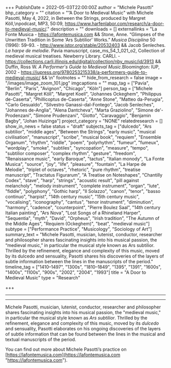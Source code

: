 +++
PublishDate = 2022-05-03T22:00:00Z
author = "Michele Pasotti"
bhp_category = ""
citation = "”A Door to Medieval Music\" with Michele Pasotti, May 4, 2022, in Between the Strings, produced by Margret Köll,\npodcast, MP3, 50:09, https://www.harfenlabor.com/research/a-door-to-medieval-music/."
description = ""
downloads = []
externallinks = "La Fonte Musica - https://lafontemusica.com && Stone, Anne. “Glimpses of the Unwritten Tradition in Some ‘Ars Subtilior’ Works.” <i>Musica Disciplina</i> 50 (1996): 59–93. - http://www.jstor.org/stable/20532403 && Jacob Senleches. <i>La harpe de melodie</i>. Pavia manuscript, case_ms_54_1_021_o2, Collection of medieval musical treatises. Newberry Library. CARLI. -  https://collections.carli.illinois.edu/digital/collection/nby_music/id/3913 && Duffin, Ross W. <i>A Performer's Guide to Medieval Music</i>.Bloomington: IUP, 2002 - https://iupress.org/9780253215338/a-performers-guide-to-medieval-music/ && \n"
footnotes = ""
hide_from_research = false
image = "/images/image_zoom_101.jpg"
imgcaptions = ""
map_tag = ["Pavia", "Berlin", "Paris", "Avignon", "Chicago", "Köln"]
person_tag = ["Michele Pasotti", "Margret Köll", "Margret Koell", "Johannes Ockeghem", "Philippus de-Caserta", "Phillicoptus de-Caserta", "Anne Stone", "Matteo da-Perugia", "Carlo Gesualdo", "Silvestro Ganassi-dal-Fontego", "Jacob Senleches", "Johannes de-Anglia", "Alena Dantcheva", "Marta Graziolino", "Simone de'-Prodenzani", "Simone Prudenzani", "Giotto", "Caravaggio", "Benjamin Bagby", "Johan Huizinga"]
project_category = "NONE"
relatedresearch = []
show_in_news = false
status = "draft"
subjects_tag = ["dulcedo", "Ars subtilior", "middle ages", "Between the Strings", "early music", "musical civilisation", "manuscript", "scribe", "musical book", "requiem", "Ensemble Organum", "rhythm", "riddle", "poem", "polyrhythm", "fumeur", "fumeux", "wordplay", "smoke", "subtiles", "syncopation", "measure", "tempo", "subtilior composer", "complex rhythm", "gesture", "freedom", "Renaissance music", "early Baroque", "tactus", "Italian monody", "La Fonte Musica", "source", "joy", "life", "pleasure", "fountain", "La Harpe de Melodie", "triplet of octaves", "rhetoric", "pure rhythm", "treatise manuscript", "Tractatus Figurarum", "A Treatise on Noteshapes", "Chantilly Codex", "stave", "harp", "strings", "acoustic result", "pill against melancholy", "melody instrument", "complete instrument", "organ", "lute", "fiddle", "polyphony", "Gothic harp", "Il Solazzo", "canon", "tenor", "basso continuo", "harpist", "14th century music", "15th century music", "vocalising", "iconography", "cantus", "tenor instrument", "diminution", "harmony", "cadence", "counterpoint", "Pierre Boulez Saal", "14th century Italian painting", "Ars Nova", "Lost Songs of a Rhineland Harper", "Sequentia", "myth", "David", "Orpheus", "Irish tradition", "The Autumn of the Middle Ages", "Requiem (Ockeghem)", "beat", "medieval music"]
subtype = ["Performance Practice", "Musicology", "Sociology of Art"]
summary_text = "Michele Pasotti, musician, lutenist, conductor, researcher and philosopher shares fascinating insights into his musical passion, the “medieval music,” in particular the musical style known as Ars subtilior. Thrilled by the refinement, elegance and complexity of this music, moved by its dulcedo and sensuality, Pasotti shares his discoveries of the layers of subtle information between the lines in the manuscripts of the period."
timeline_tag = ["1410–1497", "1300s", "1810–1849", "1395", "1391", "1600s", "1400s", "1100s", "900s", "2002", "2004", "1993"]
title = "A Door to Medieval Music"
type = "Research"

+++
***

<div id="buzzsprout-player-10051864"></div><script src="https://www.buzzsprout.com/1934249/10051864-a-door-to-medieval-music.js?container_id=buzzsprout-player-10051864&player=small" type="text/javascript" charset="utf-8"></script>

***

Michele Pasotti, musician, lutenist, conductor, researcher and philosopher shares fascinating insights into his musical passion, the "medieval music," in particular the musical style known as _Ars subtilior_. Thrilled by the refinement, elegance and complexity of this music, moved by its _dulcedo_ and sensuality, Pasotti elaborates on his ongoing discoveries of the layers of subtle information that can be found between the lines in the musical and textual manuscripts of the period.

You can find out more about Michele Pasotti’s practice on [https://lafontemusica.com](https://lafontemusica.com "https://lafontemusica.com").